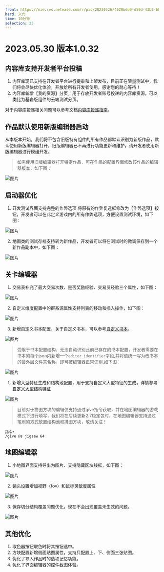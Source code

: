 ```yaml
---
front: https://nie.res.netease.com/r/pic/20230526/4620bdd0-d50d-43b2-bb07-72672a7f1fa6.png
hard: 入门
time: 10分钟
selection: 23
---
```


# 2023.05.30 版本1.0.32

## 内容库支持开发者平台投稿
1. 内容库现已支持在开发者平台进行提审和上架发布，目前正在限量测试中，我们将会尽快优化体验，开放给所有开发者使用，感谢您的耐心等待！
2. 内容库新增【我的资源】分页，用于存放开发者账号投递的内容库资源，可以类比为基岩版组件的云端测试分页。

对于内容库投递相关问题可以参考文档[内容库投递指南](../../35-上架与入驻/课程15-内容库资源投递指南.md)。



## 作品默认使用新版编辑器启动
从本版本开始，我们将不包含旧版特有组件的所有作品都默认识别为新版作品，默认使用新版编辑器打开，旧版编辑器已不再进行功能更新和维护，请开发者使用新版编辑器进行模组开发。
> 如需使用旧版编辑器打开特定作品，可在作品的配置界面修改该作品的编辑器版本，如下图：

![图片](./images/230530/image1.png)


## 启动器优化
1. 开发测试界面支持完整的作弊选项
将原有的作弊复选框修改为【作弊选项】按钮，开发者可以在此定义游戏内的所有作弊选项，方便设置测试环境，如下图：

![图片](./images/230530/image7.png)

2. 地图类的测试存档支持转为新作品，开发者可以将在测试时的微调保存到一个新作品副本中，如下图：

![图片](./images/230530/image8.png)


## 关卡编辑器
1. 交易表补充了最大交易次数、是否奖励经验、交易员经验三个属性，如下图：

![图片](./images/230530/image2.png)

2. 自定义维度配置中的群系源属性支持列表的移动和插入操作，如下图：

![图片](./images/230530/image3.png)

3. 新增自定义书本配置，关于自定义书本，可以参考[自定义书本](../../20-玩法开发/15-自定义游戏内容/5-自定义书本/01-自定义基础书本.md)。

![图片](./images/230530/image9.png)


> 受限于书本配置结构，无法自动识别此前已存在的书本配置，开发者需要在书本的每个json内新增一个`editor_identifier`字段,并将值统一写为改书本的最外层文件夹名称，即可被编辑器正常识别,如下图：

![图片](./images/230530/image10.png)

1. 新增大型特征生成和结构池配置，用于支持自定义大型特征的生成，详情参考[自定义大型结构特征](../../20-玩法开发/15-自定义游戏内容/4-自定义维度/6-自定义大型特征.md)

![图片](./images/230530/largefeature.gif)


> 目前对于拼图方块的编辑仅支持通过give指令获取，并在地图编辑器的游戏模式下进行填写，我们将在后续更新2.7稳定包时，在地图编辑器支持通过笔刷的方式放置结构池和拼图方块，敬请关注！
```
指令:
/give @s jigsaw 64
```
## 地图编辑器
1. 小地图界面支持导出为图片、支持隐藏区块线框，如下图：

![图片](./images/230530/image4.png)

2. 镜头设置增加视野（fov）和鼠标灵敏度属性

![图片](./images/230530/image5.png)

3. 保存切分结构覆盖问题优化，现在不会出现覆盖未生效的问题。

![图片](./images/230530/image6.png)



## 其他优化
1. 取色器按钮取色时将其按钮选中。
2. 方块配置新增侧面贴图属性，支持只配置上、下、侧面三张贴图。
3. 优化了导入作品时的选项记忆功能。
4. 优化了界面编辑器的控件截图体验。